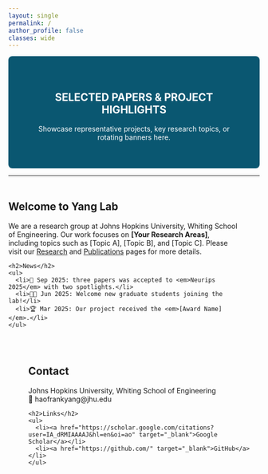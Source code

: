 ```yaml
---
layout: single
permalink: /
author_profile: false
classes: wide
---
```


<!-- Banner Section -->
<div style="text-align:center; background-color:#0a5771; color:white; padding:40px; border-radius:8px;">
  <h2>SELECTED PAPERS & PROJECT HIGHLIGHTS</h2>
  <p>Showcase representative projects, key research topics, or rotating banners here.</p>
</div>

---

<div style="display: flex; flex-wrap: wrap; gap: 30px; margin-top: 20px;">

  <!-- Left Column -->
  <div style="flex: 2; min-width: 400px; padding-right:40px">
    <h2>Welcome to Yang Lab</h2>
    <p>
      We are a research group at Johns Hopkins University, Whiting School of Engineering.  
      Our work focuses on <strong>[Your Research Areas]</strong>, including topics such as [Topic A], [Topic B], and [Topic C].  
      Please visit our <a href="/research/">Research</a> and <a href="/publications/">Publications</a> pages for more details.
    </p>

    <h2>News</h2>
    <ul>
      <li>🎉 Sep 2025: three papers was accepted to <em>Neurips 2025</em> with two spotlights.</li>
      <li>🧑‍🎓 Jun 2025: Welcome new graduate students joining the lab!</li>
      <li>🏆 Mar 2025: Our project received the <em>[Award Name]</em>.</li>
    </ul>
  </div>

  <!-- Right Column -->
  <div style="flex: 1; min-width: 250px; padding-left:40px">
    <h2>Contact</h2>
    <p>
      Johns Hopkins University, Whiting School of Engineering<br>
      📧 haofrankyang@jhu.edu
    </p>

    <h2>Links</h2>
    <ul>
      <li><a href="https://scholar.google.com/citations?user=IA_dRMIAAAAJ&hl=en&oi=ao" target="_blank">Google Scholar</a></li>
      <li><a href="https://github.com/" target="_blank">GitHub</a></li>
    </ul>
  </div>
</div>
